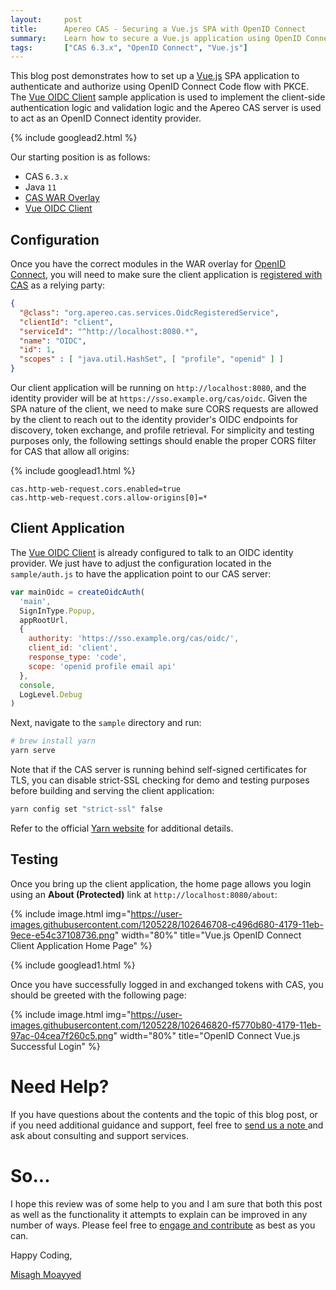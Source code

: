```yaml
---
layout:     post
title:      Apereo CAS - Securing a Vue.js SPA with OpenID Connect
summary:    Learn how to secure a Vue.js application using OpenID Connect with PKCE and Apereo CAS as an OpenID Connect identity provider.
tags:       ["CAS 6.3.x", "OpenID Connect", "Vue.js"]
---
```


This blog post demonstrates how to set up a [Vue.js](https://vuejs.org/) SPA application to authenticate and authorize using OpenID Connect Code flow with PKCE. The [Vue OIDC Client](https://github.com/soukoku/vue-oidc-client) sample application is used to implement the client-side authentication logic and validation logic and the Apereo CAS server is used to act as an OpenID Connect identity provider.

{% include googlead2.html  %}

Our starting position is as follows:

- CAS `6.3.x`
- Java `11`
- [CAS WAR Overlay](https://github.com/apereo/cas-overlay-template)
- [Vue OIDC Client](https://github.com/soukoku/vue-oidc-client)

## Configuration

Once you have the correct modules in the WAR overlay for [OpenID Connect](https://apereo.github.io/cas/6.3.x/installation/OIDC-Authentication.html), you will need to make sure the client application is [registered with CAS](https://apereo.github.io/cas/6.2.x/services/JSON-Service-Management.html) as a relying party:

```json
{
  "@class": "org.apereo.cas.services.OidcRegisteredService",
  "clientId": "client",
  "serviceId": "^http://localhost:8080.*",
  "name": "OIDC",
  "id": 1,
  "scopes" : [ "java.util.HashSet", [ "profile", "openid" ] ]
}
```

Our client application will be running on `http://localhost:8080`, and the identity provider will be at `https://sso.example.org/cas/oidc`. Given the SPA nature of the client, we need to make sure CORS requests are allowed by the client to reach out to the identity provider's OIDC endpoints for discovery, token exchange, and profile retrieval. For simplicity and testing purposes only, the following settings should enable the proper CORS filter for CAS that allow all origins:

{% include googlead1.html  %}

```
cas.http-web-request.cors.enabled=true
cas.http-web-request.cors.allow-origins[0]=*
```

## Client Application

The [Vue OIDC Client](https://github.com/soukoku/vue-oidc-client) is already configured to talk to an OIDC identity provider. We just have to adjust the configuration located in the `sample/auth.js` to have the application point to our CAS server:

```js
var mainOidc = createOidcAuth(
  'main',
  SignInType.Popup,
  appRootUrl,
  {
    authority: 'https://sso.example.org/cas/oidc/',
    client_id: 'client',
    response_type: 'code',
    scope: 'openid profile email api'
  },
  console,
  LogLevel.Debug
)
```

Next, navigate to the `sample` directory and run:

```bash
# brew install yarn
yarn serve
```

Note that if the CAS server is running behind self-signed certificates for TLS, you can disable strict-SSL checking for demo and testing purposes before building and serving the client application:

```bash
yarn config set "strict-ssl" false
```

Refer to the official [Yarn website](https://classic.yarnpkg.com/en/) for additional details.

## Testing

Once you bring up the client application, the home page allows you login using an **About (Protected)** link at `http://localhost:8080/about`:

{% include image.html img="https://user-images.githubusercontent.com/1205228/102646708-c496d680-4179-11eb-9ece-e54c37108736.png" width="80%" title="Vue.js OpenID Connect Client Application Home Page" %}

{% include googlead1.html  %}

Once you have successfully logged in and exchanged tokens with CAS, you should be greeted with the following page:

{% include image.html img="https://user-images.githubusercontent.com/1205228/102646820-f5770b80-4179-11eb-97ac-04cea7f260c5.png" width="80%" title="OpenID Connect Vue.js Successful Login" %}


# Need Help?

If you have questions about the contents and the topic of this blog post, or if you need additional guidance and support, feel free to [send us a note ](/#contact-section-header) and ask about consulting and support services.

# So...

I hope this review was of some help to you and I am sure that both this post as well as the functionality it attempts to explain can be improved in any number of ways. Please feel free to [engage and contribute][contribguide] as best as you can.

Happy Coding,

[Misagh Moayyed](https://fawnoos.com)

[contribguide]: https://apereo.github.io/cas/developer/Contributor-Guidelines.html